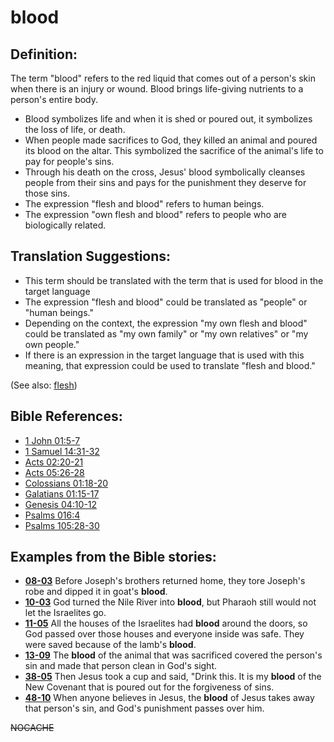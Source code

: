 # blood #

## Definition: ##

The term "blood" refers to the red liquid that comes out of a person's skin when there is an injury or wound. Blood brings life-giving nutrients to a person's entire body.

* Blood symbolizes life and when it is shed or poured out, it symbolizes the loss of life, or death.
* When people made sacrifices to God, they killed an animal and poured its blood on the altar. This symbolized the sacrifice of the animal's life to pay for people's sins.
* Through his death on the cross, Jesus' blood symbolically cleanses people from their sins and pays for the punishment they deserve for those sins.
* The expression "flesh and blood" refers to human beings.
* The expression "own flesh and blood" refers to people who are biologically related.

## Translation Suggestions: ##

* This term should be translated with the term that is used for blood in the target language
* The expression "flesh and blood" could be translated as "people" or "human beings."
* Depending on the context, the expression "my own flesh and blood" could be translated as "my own family" or "my own relatives" or "my own people."
* If there is an expression in the target language that is used with this meaning, that expression could be used to translate "flesh and blood."

(See also: [flesh](../kt/flesh.md))

## Bible References: ##

* [1 John 01:5-7](https://door43.org/en/bible/notes/1jn/01/05)
* [1 Samuel 14:31-32](https://door43.org/en/bible/notes/1sa/14/31)
* [Acts 02:20-21](https://door43.org/en/bible/notes/act/02/20)
* [Acts 05:26-28](https://door43.org/en/bible/notes/act/05/26)
* [Colossians 01:18-20](https://door43.org/en/bible/notes/col/01/18)
* [Galatians 01:15-17](https://door43.org/en/bible/notes/gal/01/15)
* [Genesis 04:10-12](https://door43.org/en/bible/notes/gen/04/10)
* [Psalms 016:4](https://door43.org/en/bible/notes/psa/016/004)
* [Psalms 105:28-30](https://door43.org/en/bible/notes/psa/105/028)

## Examples from the Bible stories: ##

* __[08-03](https://door43.org/en/obs/notes/frames/08-03)__ Before Joseph's brothers returned home, they tore Joseph's robe and dipped it in goat's __blood__.
* __[10-03](https://door43.org/en/obs/notes/frames/10-03)__ God turned the Nile River into __blood__, but Pharaoh still would not let the Israelites go.
* __[11-05](https://door43.org/en/obs/notes/frames/11-05)__ All the houses of the Israelites had __blood__  around the doors, so God passed over those houses and everyone inside was safe. They were saved because of the lamb's __blood__.
* __[13-09](https://door43.org/en/obs/notes/frames/13-09)__ The __blood__  of the animal that was sacrificed covered the person's sin and made that person clean in God's sight.
* __[38-05](https://door43.org/en/obs/notes/frames/38-05)__ Then Jesus took a cup and said, "Drink this. It is my __blood__  of the New Covenant that is poured out for the forgiveness of sins.
* __[48-10](https://door43.org/en/obs/notes/frames/48-10)__ When anyone believes in Jesus, the __blood__  of Jesus takes away that person's sin, and God's punishment passes over him.



~~NOCACHE~~